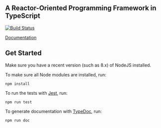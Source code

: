 A Reactor-Oriented Programming Framework in TypeScript
---

[![Build Status](https://api.travis-ci.com/icyphy/reactor-ts.svg?branch=master)](https://travis-ci.com/lhstrh/wirewrap)

[Documentation](https://lhstrh.github.io/wirewrap)


## Get Started

Make sure you have a recent version (such as 8.x) of NodeJS installed.

To make sure all Node modules are installed, run:

```
npm install
```

To run the tests with [Jest][jest], run:

```
npm run test
```

To generate documentation with [TypeDoc][typedoc], run:

```
npm run doc
```

<!-- links -->
[travis-image]: https://travis-ci.com/nebgnahz/accessor-flow.svg?token=FtzQss73KSBwcHhSsrGQ&branch=master
[documentationjs]: https://github.com/documentationjs/documentation
[typedoc]: https://typedoc.org/
[jest]: https://facebook.github.io/jest
[designs]: https://github.com/nebgnahz/accessor-flow/issues?q=is%3Aissue+is%3Aopen+label%3ADesign
